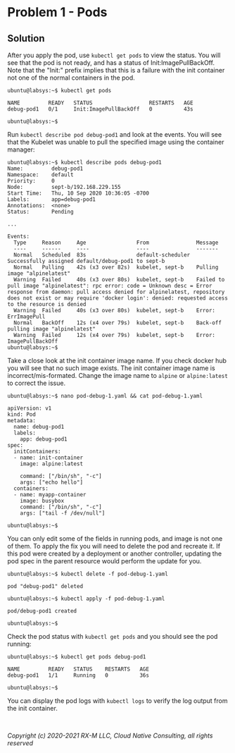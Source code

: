 # Problem 1 - Pods


## Solution

After you apply the pod, use `kubectl get pods` to view the status. You will see that the pod is not ready,
and has a status of Init:ImagePullBackOff. Note that the "Init:" prefix implies that this is a failure with
the init container not one of the normal containers in the pod.

```
ubuntu@labsys:~$ kubectl get pods

NAME         READY   STATUS                  RESTARTS   AGE
debug-pod1   0/1     Init:ImagePullBackOff   0          43s

ubuntu@labsys:~$
```

Run `kubectl describe pod debug-pod1` and look at the events. You will see that the Kubelet was unable to pull
the specified image using the container manager:

```
ubuntu@labsys:~$ kubectl describe pods debug-pod1
Name:         debug-pod1
Namespace:    default
Priority:     0
Node:         sept-b/192.168.229.155
Start Time:   Thu, 10 Sep 2020 10:36:05 -0700
Labels:       app=debug-pod1
Annotations:  <none>
Status:       Pending

...

Events:
  Type     Reason     Age                From               Message
  ----     ------     ----               ----               -------
  Normal   Scheduled  83s                default-scheduler  Successfully assigned default/debug-pod1 to sept-b
  Normal   Pulling    42s (x3 over 82s)  kubelet, sept-b    Pulling image "alpinelatest"
  Warning  Failed     40s (x3 over 80s)  kubelet, sept-b    Failed to pull image "alpinelatest": rpc error: code = Unknown desc = Error response from daemon: pull access denied for alpinelatest, repository does not exist or may require 'docker login': denied: requested access to the resource is denied
  Warning  Failed     40s (x3 over 80s)  kubelet, sept-b    Error: ErrImagePull
  Normal   BackOff    12s (x4 over 79s)  kubelet, sept-b    Back-off pulling image "alpinelatest"
  Warning  Failed     12s (x4 over 79s)  kubelet, sept-b    Error: ImagePullBackOff
ubuntu@labsys:~$
```

Take a close look at the init container image name. If you check docker hub you will see that no such image exists. The
init  container image name is incorrect/mis-formated. Change the image name to `alpine` or `alpine:latest` to correct
the issue.

```
ubuntu@labsys:~$ nano pod-debug-1.yaml && cat pod-debug-1.yaml

apiVersion: v1
kind: Pod
metadata:
  name: debug-pod1
  labels:
    app: debug-pod1
spec:
  initContainers:
  - name: init-container
    image: alpine:latest

    command: ["/bin/sh", "-c"]
    args: ["echo hello"]
  containers:
  - name: myapp-container
    image: busybox
    command: ["/bin/sh", "-c"]
    args: ["tail -f /dev/null"]

ubuntu@labsys:~$
```

You can only edit some of the fields in running pods, and image is not one of them. To apply the fix you will need to
delete the pod and recreate it. If this pod were created by a deployment or another controller, updating the pod spec
in the parent resource would perform the update for you.

```
ubuntu@labsys:~$ kubectl delete -f pod-debug-1.yaml

pod "debug-pod1" deleted

ubuntu@labsys:~$ kubectl apply -f pod-debug-1.yaml

pod/debug-pod1 created

ubuntu@labsys:~$
```

Check the pod status with `kubectl get pods` and you should see the pod running:

```
ubuntu@labsys:~$ kubectl get pods debug-pod1

NAME         READY   STATUS    RESTARTS   AGE
debug-pod1   1/1     Running   0          36s

ubuntu@labsys:~$
```

You can display the pod logs with `kubectl logs` to verify the log output from the init container.


<br>

_Copyright (c) 2020-2021 RX-M LLC, Cloud Native Consulting, all rights reserved_

[RX-M LLC]: https://rx-m.io/rxm-cnc.svg "RX-M LLC"
